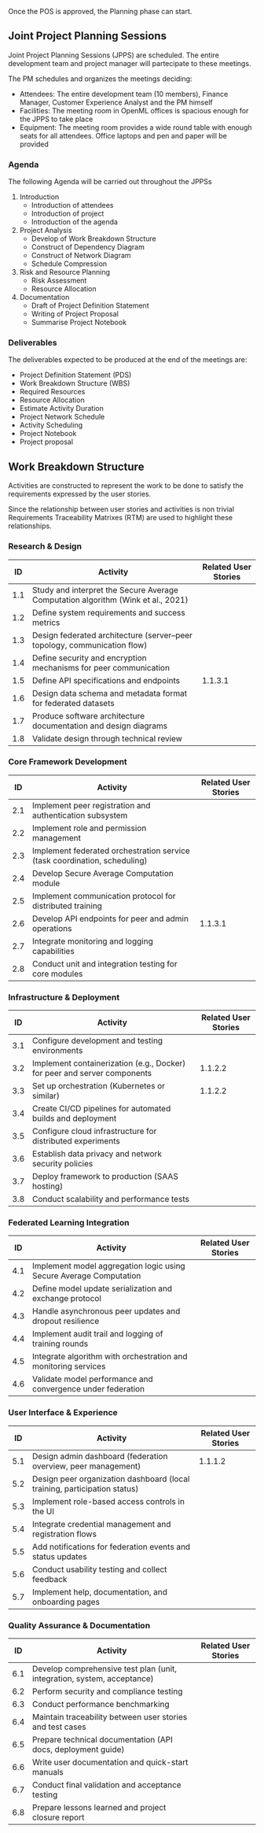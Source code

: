 Once the POS is approved, the Planning phase can start.

## Joint Project Planning Sessions

Joint Project Planning Sessions (JPPS) are scheduled. The entire development team and project manager will partecipate to these meetings.

The PM schedules and organizes the meetings deciding:

- Attendees: The entire development team (10 members), Finance Manager, Customer Experience Analyst and the PM himself
- Facilities: The meeting room in OpenML offices is spacious enough for the JPPS to take place
- Equipment: The meeting room provides a wide round table with enough seats for all attendees. Office laptops and pen and paper will be provided

### Agenda

The following Agenda will be carried out throughout the JPPSs

1. Introduction
    - Introduction of attendees
    - Introduction of project
    - Introduction of the agenda
2. Project Analysis
    - Develop of Work Breakdown Structure
    - Construct of Dependency Diagram
    - Construct of Network Diagram
    - Schedule Compression
3. Risk and Resource Planning
    - Risk Assessment
    - Resource Allocation
4. Documentation
    - Draft of Project Definition Statement
    - Writing of Project Proposal
    - Summarise Project Notebook

### Deliverables

The deliverables expected to be produced at the end of the meetings are:

- Project Definition Statement (PDS)
- Work Breakdown Structure (WBS)
- Required Resources
- Resource Allocation
- Estimate Activity Duration
- Project Network Schedule
- Activity Scheduling
- Project Notebook
- Project proposal

## Work Breakdown Structure

Activities are constructed to represent the work to be done to satisfy the requirements expressed by the user stories.

Since the relationship between user stories and activities is non trivial Requirements Traceability Matrixes (RTM) are used to highlight these relationships.

### Research & Design

| ID | Activity | Related User Stories |
|----|----------|----------------------|
| 1.1 | Study and interpret the Secure Average Computation algorithm (Wink et al., 2021) |
| 1.2 | Define system requirements and success metrics |
| 1.3 | Design federated architecture (server–peer topology, communication flow) |
| 1.4 | Define security and encryption mechanisms for peer communication |
| 1.5 | Define API specifications and endpoints | 1.1.3.1
| 1.6 | Design data schema and metadata format for federated datasets |
| 1.7 | Produce software architecture documentation and design diagrams |
| 1.8 | Validate design through technical review |

### Core Framework Development

| ID | Activity | Related User Stories |
|----|----------|----------------------|
| 2.1 | Implement peer registration and authentication subsystem |
| 2.2 | Implement role and permission management |
| 2.3 | Implement federated orchestration service (task coordination, scheduling) |
| 2.4 | Develop Secure Average Computation module |
| 2.5 | Implement communication protocol for distributed training |
| 2.6 | Develop API endpoints for peer and admin operations | 1.1.3.1
| 2.7 | Integrate monitoring and logging capabilities |
| 2.8 | Conduct unit and integration testing for core modules |

### Infrastructure & Deployment

| ID | Activity | Related User Stories |
|----|----------|----------------------|
| 3.1 | Configure development and testing environments |
| 3.2 | Implement containerization (e.g., Docker) for peer and server components | 1.1.2.2
| 3.3 | Set up orchestration (Kubernetes or similar) | 1.1.2.2
| 3.4 | Create CI/CD pipelines for automated builds and deployment |
| 3.5 | Configure cloud infrastructure for distributed experiments |
| 3.6 | Establish data privacy and network security policies |
| 3.7 | Deploy framework to production (SAAS hosting) |
| 3.8 | Conduct scalability and performance tests |

### Federated Learning Integration

| ID | Activity | Related User Stories |
|----|----------|----------------------|
| 4.1 | Implement model aggregation logic using Secure Average Computation |
| 4.2 | Define model update serialization and exchange protocol |
| 4.3 | Handle asynchronous peer updates and dropout resilience |
| 4.4 | Implement audit trail and logging of training rounds |
| 4.5 | Integrate algorithm with orchestration and monitoring services |
| 4.6 | Validate model performance and convergence under federation |

### User Interface & Experience

| ID | Activity | Related User Stories |
|----|----------|----------------------|
| 5.1 | Design admin dashboard (federation overview, peer management) | 1.1.1.2
| 5.2 | Design peer organization dashboard (local training, participation status) |
| 5.3 | Implement role-based access controls in the UI |
| 5.4 | Integrate credential management and registration flows |
| 5.5 | Add notifications for federation events and status updates |
| 5.6 | Conduct usability testing and collect feedback |
| 5.7 | Implement help, documentation, and onboarding pages |

### Quality Assurance & Documentation

| ID | Activity | Related User Stories |
|----|----------|----------------------|
| 6.1 | Develop comprehensive test plan (unit, integration, system, acceptance) |
| 6.2 | Perform security and compliance testing |
| 6.3 | Conduct performance benchmarking |
| 6.4 | Maintain traceability between user stories and test cases |
| 6.5 | Prepare technical documentation (API docs, deployment guide) |
| 6.6 | Write user documentation and quick-start manuals |
| 6.7 | Conduct final validation and acceptance testing |
| 6.8 | Prepare lessons learned and project closure report |

